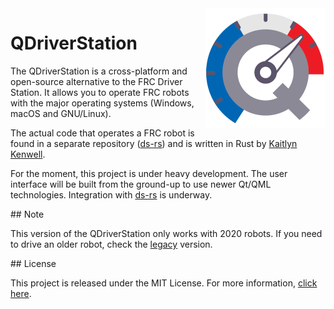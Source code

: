 <a href="#">
    <img src="artwork/icon.png" align="right" />
</a>

# QDriverStation

The QDriverStation is a cross-platform and open-source alternative to the FRC Driver Station. It allows you to operate FRC robots with the major operating systems (Windows, macOS and GNU/Linux). 

The actual code that operates a FRC robot is found in a separate repository ([ds-rs](https://github.com/first-rust-competition/ds-rs)) and is written in Rust by [Kaitlyn Kenwell](https://github.com/Redrield).

For the moment, this project is under heavy development. The user interface will be built from the ground-up to use newer Qt/QML technologies. Integration with [ds-rs](https://github.com/first-rust-competition/ds-rs) is underway.

## Note

This version of the QDriverStation only works with 2020 robots. If you need to drive an older robot, check the [legacy](https://github.com/FRC-Utilites/QDriverStation-Legacy) version.

## License

This project is released under the MIT License. For more information, [click here](LICENSE.md).
